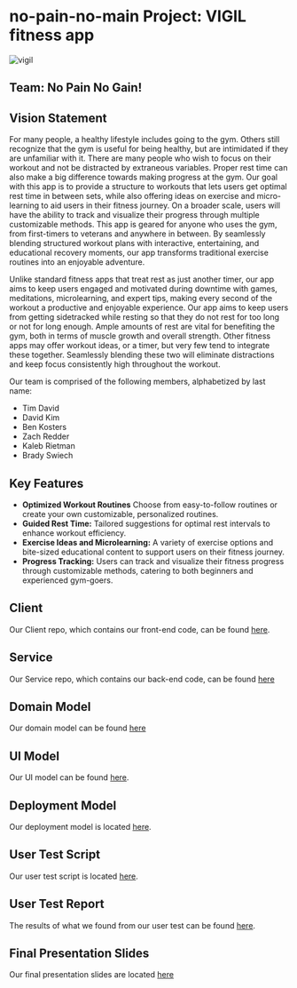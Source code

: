# no-pain-no-main Project: VIGIL fitness app
![vigil](https://github.com/calvin-cs262-fall2024-no-pain-no-main/no-pain-no-main-project/blob/main/images/VIGIL.png)

## Team: No Pain No Gain!

## Vision Statement

For many people, a healthy lifestyle includes going to the gym. Others still recognize that the gym is useful for being healthy, but are intimidated if they are unfamiliar with it. There are many people who wish to focus on their workout and not be distracted by extraneous variables. Proper rest time can also make a big difference towards making progress at the gym. Our goal with this app is to provide a structure to workouts that lets users get optimal rest time in between sets, while also offering ideas on exercise and micro-learning to aid users in their fitness journey. On a broader scale, users will have the ability to track and visualize their progress through multiple customizable methods. This app is geared for anyone who uses the gym, from first-timers to veterans and anywhere in between. By seamlessly blending structured workout plans with interactive, entertaining, and educational recovery moments, our app transforms traditional exercise routines into an enjoyable adventure.

Unlike standard fitness apps that treat rest as just another timer, our app aims to keep users engaged and motivated during downtime with games, meditations, microlearning, and expert tips, making every second of the workout a productive and enjoyable experience. Our app aims to keep users from getting sidetracked while resting so that they do not rest for too long or not for long enough. Ample amounts of rest are vital for benefiting the gym, both in terms of muscle growth and overall strength. Other fitness apps may offer workout ideas, or a timer, but very few tend to integrate these together. Seamlessly blending these two will eliminate distractions and keep focus consistently high throughout the workout.

Our team is comprised of the following members, alphabetized by last name:

* Tim David
* David Kim
* Ben Kosters
* Zach Redder
* Kaleb Rietman
* Brady Swiech

## Key Features

- **Optimized Workout Routines** Choose from easy-to-follow routines or create your own customizable, personalized routines.
- **Guided Rest Time:** Tailored suggestions for optimal rest intervals to enhance workout efficiency.
- **Exercise Ideas and Microlearning:** A variety of exercise options and bite-sized educational content to support users on their fitness journey.
- **Progress Tracking:** Users can track and visualize their fitness progress through customizable methods, catering to both beginners and experienced gym-goers.


## Client
Our Client repo, which contains our front-end code, can be found [here](https://github.com/calvin-cs262-fall2024-no-pain-no-main/Client/blob/main).

## Service
Our Service repo, which contains our back-end code, can be found [here](https://github.com/calvin-cs262-fall2024-no-pain-no-main/Service)

## Domain Model
Our domain model can be found [here](https://github.com/calvin-cs262-fall2024-no-pain-no-main/no-pain-no-main-project/blob/main/images/DomainModel.png)

## UI Model
Our UI model can be found [here](https://github.com/calvin-cs262-fall2024-no-pain-no-main/no-pain-no-main-project/blob/main/images/UI%20Model.png).

## Deployment Model
Our deployment model is located [here](https://github.com/calvin-cs262-fall2024-no-pain-no-main/no-pain-no-main-project/blob/main/images/DeploymentDiagram.png).

## User Test Script
Our user test script is located [here](https://github.com/calvin-cs262-fall2024-no-pain-no-main/no-pain-no-main-project/blob/main/documents/UserTestReport.md).

## User Test Report
The results of what we found from our user test can be found [here](https://github.com/calvin-cs262-fall2024-no-pain-no-main/no-pain-no-main-project/blob/main/documents/UserTestScript.docx).

## Final Presentation Slides
Our final presentation slides are located [here](https://github.com/calvin-cs262-fall2024-no-pain-no-main/no-pain-no-main-project/blob/main/Final%20Presentation.pdf)
